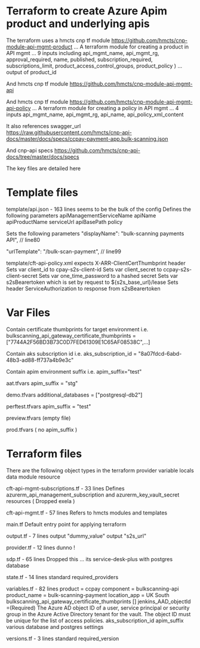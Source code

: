 # Terraform to create Azure Apim product and underlying apis

The terraform uses a hmcts cnp tf module
https://github.com/hmcts/cnp-module-api-mgmt-product
... A terraform module for creating a product in API mgmt
... 9 inputs including api_mgmt_name, api_mgmt_rg, approval_required, name, published, 
    subscription_required, subscriptions_limit, product_access_control_groups, product_policy )
... output of product_id


And hmcts cnp tf module
https://github.com/hmcts/cnp-module-api-mgmt-api


And hmcts cnp tf module
https://github.com/hmcts/cnp-module-api-mgmt-api-policy
... A terraform module for creating a policy in API mgmt
... 4 inputs api_mgmt_name, api_mgmt_rg, api_name, api_policy_xml_content


It also references swagger_url
https://raw.githubusercontent.com/hmcts/cnp-api-docs/master/docs/specs/ccpay-payment-app.bulk-scanning.json

And cnp-api specs
https://github.com/hmcts/cnp-api-docs/tree/master/docs/specs


The key files are detailed here


# Template files
template/api.json - 163 lines seems to be the bulk of the config
Defines the following parameters
apiManagementServiceName
apiName
apiProductName
serviceUrl
apiBasePath
policy

Sets the following parameters
"displayName": "bulk-scanning payments API", // line80

"urlTemplate": "/bulk-scan-payment", // line99


template/cft-api-policy.xml
expects X-ARR-ClientCertThumbprint header
Sets var client_id to cpay-s2s-client-id
Sets var client_secret to ccpay-s2s-client-secret
Sets var one_time_password to a hashed secret
Sets var s2sBearertoken which is set by request to ${s2s_base_url}/lease
Sets header ServiceAuthorization to response from s2sBearertoken


# Var Files
Contain certificate thumbprints for target environment
i.e. bulkscanning_api_gateway_certificate_thumbprints = ["7744A2F56BD3B73C0D7FED61309E1C65AF08538C",...]

Contain aks subscription id
i.e. aks_subscription_id = "8a07fdcd-6abd-48b3-ad88-ff737a4b9e3c"

Contain apim environment suffix
i.e. apim_suffix="test"

aat.tfvars
apim_suffix = "stg"

demo.tfvars
additional_databases = ["postgresql-db2"]

perftest.tfvars
apim_suffix = "test"

preview.tfvars
(empty file)

prod.tfvars
( no apim_suffix )


# Terraform files
There are the following object types in the terraform
provider
variable
locals
data
module
resource


cft-api-mgmt-subscriptions.tf - 33 lines
Defines azurerm_api_management_subscription and azurerm_key_vault_secret resources
( Dropped exela )


cft-api-mgmt.tf - 57 lines
Refers to hmcts modules and templates


main.tf
Default entry point for applying terraform


output.tf - 7 lines
output "dummy_value"
output "s2s_url"

provider.tf - 12 lines
dunno !

sdp.tf - 65 lines
Dropped this ... its service-desk-plus with postgres database


state.tf - 14 lines
standard required_providers


variables.tf - 82 lines
product = ccpay
component = bulkscanning-api
product_name = bulk-scanning-payment
location_app = UK South
bulkscanning_api_gateway_certificate_thumbprints []
jenkins_AAD_objectId =(Required) The Azure AD object ID of a user, service principal or security group in the Azure Active Directory tenant for the vault. 
The object ID must be unique for the list of access policies.
aks_subscription_id
apim_suffix
various database and postgres settings


versions.tf - 3 lines
standard required_version